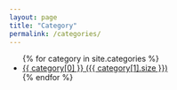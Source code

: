 ```yaml
---
layout: page
title: "Category"
permalink: /categories/
---
```


<ul>
{% for category in site.categories %}
  <li>
    <a href="{{ site.baseurl }}/categories/{{ category[0] | downcase }}/">
  {{ category[0] }} ({{ category[1].size }})
</a>
  </li>
{% endfor %}
</ul>


